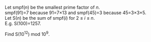 <p>
Let smpf(<var>n</var>) be the smallest prime factor of <var>n</var>.<br />
smpf(91)=7 because 91=7×13 and smpf(45)=3 because 45=3×3×5.<br />
Let S(<var>n</var>) be the sum of smpf(<var>i</var>) for 2 ≤ <var>i</var> ≤ <var>n</var>.<br />
E.g. S(100)=1257.
</p>

<p>
Find S(10<sup>12</sup>) mod 10<sup>9</sup>.
</p>

